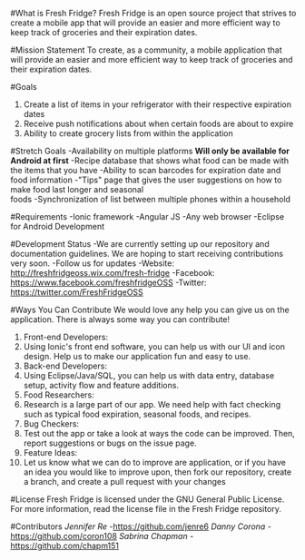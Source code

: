 #What is Fresh Fridge?
Fresh Fridge is an open source project that strives to create a mobile app that will provide an easier and more efficient way to keep track of groceries and their expiration dates. 

#Mission Statement
To create, as a community, a mobile application that will provide an easier and more efficient way to keep track of groceries and their expiration dates. 

#Goals
1. Create a list of items in your refrigerator with their respective expiration dates
2. Receive push notifications about when certain foods are about to expire 
3. Ability to create grocery lists from within the application 

#Stretch Goals
-Availability on multiple platforms **Will only be available for Android at first**
-Recipe database that shows what food can be made with the items that you have
-Ability to scan barcodes for expiration date and food information 
-"Tips" page that gives the user suggestions on how to make food last longer and seasonal  
foods 
-Synchronization of list between multiple phones within a household 

#Requirements
-Ionic framework
-Angular JS 
-Any web browser
-Eclipse for Android Development

#Development Status
-We are currently setting up our repository and documentation guidelines. We are hoping to start receiving contributions very soon. 
-Follow us for updates
-Website: http://freshfridgeoss.wix.com/fresh-fridge
-Facebook: https://www.facebook.com/freshfridgeOSS
-Twitter: https://twitter.com/FreshFridgeOSS

#Ways You Can Contribute 
We would love any help you can give us on the application. There is always some way you can contribute!

1. Front-end Developers:
  1. Using Ionic's front end software, you can help us with our UI and icon design. Help us   to make our application fun and easy to use. 
2. Back-end Developers:
  1. Using Eclipse/Java/SQL, you can help us with data entry, database setup, activity flow   and feature additions.  
3. Food Researchers:
  1. Research is a large part of our app. We need help with fact checking such as typical     food expiration, seasonal foods, and recipes.
4. Bug Checkers:
  1. Test out the app or take a look at ways the code can be improved. Then, report   suggestions or bugs on the issue page.
5. Feature Ideas:
  1. Let us know what we can do to improve are application, or if you have an idea you   would like to improve upon, then fork our repository, create a branch, and create a pull   request with your changes

#License
Fresh Fridge is licensed under the GNU General Public License. For more information, read the license file in the Fresh Fridge repository.

#Contributors
*Jennifer Re*
  -https://github.com/jenre6
*Danny Corona*
  -https://github.com/coron108
*Sabrina Chapman*
  -https://github.com/chapm151


